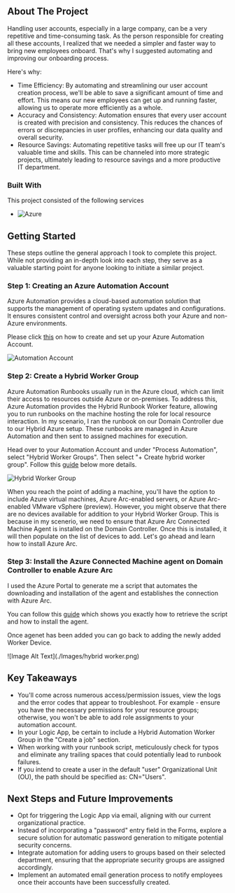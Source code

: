 <!-- ABOUT THE PROJECT -->
## About The Project


Handling user accounts, especially in a large company, can be a very repetitive and time-consuming task. As the person responsible for creating all these accounts, I realized that we needed a simpler and faster way to bring new employees onboard. That's why I suggested automating and improving our onboarding process.

Here's why:
* Time Efficiency: By automating and streamlining our user account creation process, we'll be able to save a significant amount of time and effort. This means our new employees can get up and running faster, allowing us to operate more efficiently as a whole.
* Accuracy and Consistency: Automation ensures that every user account is created with precision and consistency. This reduces the chances of errors or discrepancies in user profiles, enhancing our data quality and overall security.
* Resource Savings: Automating repetitive tasks will free up our IT team's valuable time and skills. This can be channeled into more strategic projects, ultimately leading to resource savings and a more productive IT department.






### Built With

This project consisted of the following services

* ![Azure](https://img.shields.io/badge/Automate-blue)





<!-- GETTING STARTED -->
## Getting Started

These steps outline the general approach I took to complete this project. While not providing an in-depth look into each step, they serve as a valuable starting point for anyone looking to initiate a similar project.

### Step 1: Creating an Azure Automation Account

Azure Automation provides a cloud-based automation solution that supports the management of operating system updates and configurations. It ensures consistent control and oversight across both your Azure and non-Azure environments.

Please click [this](https://learn.microsoft.com/en-us/azure/automation/automation-create-standalone-account?tabs=azureportal) on how to create and set up your Azure Automation Account.

![Automation Account](https://learn.microsoft.com/en-us/azure/automation/media/automation-create-standalone-account/automation-account-portal.png)


### Step 2: Create a Hybrid Worker Group

Azure Automation Runbooks usually run in the Azure cloud, which can limit their access to resources outside Azure or on-premises. To address this, Azure Automation provides the Hybrid Runbook Worker feature, allowing you to run runbooks on the machine hosting the role for local resource interaction. In my scenario, I ran the runbook on our Domain Controller due to our Hybrid Azure setup. These runbooks are managed in Azure Automation and then sent to assigned machines for execution.

Head over to your Automation Account and under "Process Automation", select "Hybrid Worker Groups". Then select "+ Create hybrid worker group". Follow this [guide](https://learn.microsoft.com/en-us/azure/automation/extension-based-hybrid-runbook-worker-install?tabs=windows%2Cbicep-template) below more details. 

![Hybrid Worker Group](https://learn.microsoft.com/en-us/azure/automation/media/extension-based-hybrid-runbook-worker-install/hybrid-worker-groups-portal.png)

When you reach the point of adding a machine, you'll have the option to include Azure virtual machines, Azure Arc-enabled servers, or Azure Arc-enabled VMware vSphere (preview). However, you might observe that there are no devices available for addition to your Hybrid Worker Group. This is because in my scenerio, we need to ensure that Azure Arc Connected Machine Agent is installed on the Domain Controller. Once this is installed, it will then populate on the list of devices to add. Let's go ahead and learn how to install Azure Arc.

### Step 3: Install the Azure Connected Machine agent on Domain Controller to enable Azure Arc

I used the Azure Portal to generate me a script that automates the downloading and installation of the agent and establishes the connection with Azure Arc.

You can follow this [guide](https://learn.microsoft.com/en-us/azure/network-watcher/connection-monitor-connected-machine-agent?tabs=WindowsScript#generate-an-installation-script) which shows you exactly how to retrieve the script and how to install the agent. 

Once agenet has been added you can go back to adding the newly added Worker Device.

![Image Alt Text](./Images/hybrid worker.png)



## Key Takeaways

* You'll come across numerous access/permission issues, view the logs and the error codes that appear to troubleshoot. For example - ensure you have the necessary permissions for your resource groups; otherwise, you won't be able to add role assignments to your automation account.
* In your Logic App, be certain to include a Hybrid Automation Worker Group in the "Create a job" section.
* When working with your runbook script, meticulously check for typos and eliminate any trailing spaces that could potentially lead to runbook failures.
* If you intend to create a user in the default "user" Organizational Unit (OU), the path should be specified as: CN="Users".

## Next Steps and Future Improvements

* Opt for triggering the Logic App via email, aligning with our current organizational practice.
* Instead of incorporating a "password" entry field in the Forms, explore a secure solution for automatic password generation to mitigate potential security concerns.
* Integrate automation for adding users to groups based on their selected department, ensuring that the appropriate security groups are assigned accordingly.
* Implement an automated email generation process to notify employees once their accounts have been successfully created.